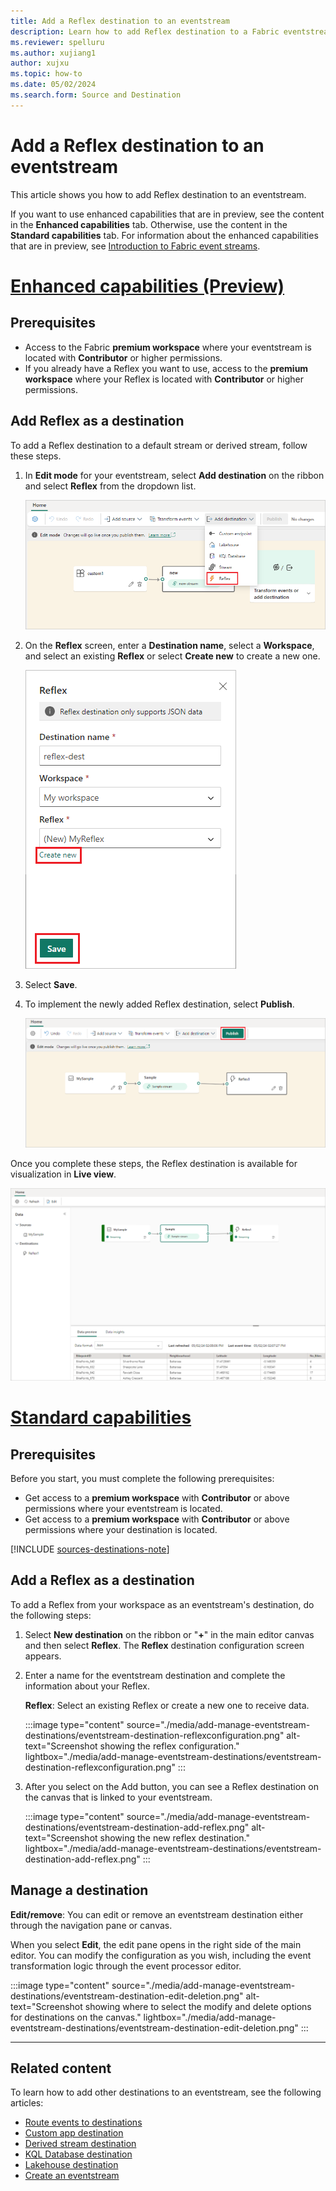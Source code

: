 ```yaml
---
title: Add a Reflex destination to an eventstream
description: Learn how to add Reflex destination to a Fabric eventstream.
ms.reviewer: spelluru
ms.author: xujiang1
author: xujxu
ms.topic: how-to
ms.date: 05/02/2024
ms.search.form: Source and Destination
---
```


# Add a Reflex destination to an eventstream

This article shows you how to add Reflex destination to an eventstream.

If you want to use enhanced capabilities that are in preview, see the content in the **Enhanced capabilities** tab. Otherwise, use the content in the **Standard capabilities** tab. For information about the enhanced capabilities that are in preview, see [Introduction to Fabric event streams](overview.md).

# [Enhanced capabilities (Preview)](#tab/enhancedcapabilities)

## Prerequisites

- Access to the Fabric **premium workspace** where your eventstream is located with **Contributor** or higher permissions.
- If you already have a Reflex you want to use, access to the **premium workspace** where your Reflex is located with **Contributor** or higher permissions.

## Add Reflex as a destination

To add a Reflex destination to a default stream or derived stream, follow these steps.

1. In **Edit mode** for your eventstream, select **Add destination** on the ribbon and select **Reflex** from the dropdown list.

   ![A screenshot of the Add destination dropdown list with Reflex highlighted.](media/add-destination-reflex-enhanced/add-destination.png)

1. On the **Reflex** screen, enter a **Destination name**, select a **Workspace**, and select an existing **Reflex** or select **Create new** to create a new one.

   ![A screenshot of the Reflex screen.](media/add-destination-reflex-enhanced/reflex-screen.png)

1. Select **Save**.

1. To implement the newly added Reflex destination, select **Publish**.

   ![A screenshot of the stream and Reflex destination in Edit mode with the Publish button highlighted.](media/add-destination-reflex-enhanced/edit-mode.png)

Once you complete these steps, the Reflex destination is available for visualization in **Live view**.

![A screenshot of the Reflex destination available for visualization in Live view.](media/add-destination-reflex-enhanced/live-view.png)

# [Standard capabilities](#tab/standardcapabilities)

## Prerequisites

Before you start, you must complete the following prerequisites:

- Get access to a **premium workspace** with **Contributor** or above permissions where your eventstream is located.
- Get access to a **premium workspace** with **Contributor** or above permissions where your destination is located.

[!INCLUDE [sources-destinations-note](./includes/sources-destinations-note.md)]

## Add a Reflex as a destination

To add a Reflex from your workspace as an eventstream's destination, do the following steps:

1. Select **New destination** on the ribbon or "**+**" in the main editor canvas and then select **Reflex**. The **Reflex** destination configuration screen appears.

1. Enter a name for the eventstream destination and complete the information about your Reflex.

   **Reflex**: Select an existing Reflex or create a new one to receive data.

   :::image type="content" source="./media/add-manage-eventstream-destinations/eventstream-destination-reflexconfiguration.png" alt-text="Screenshot showing the reflex configuration." lightbox="./media/add-manage-eventstream-destinations/eventstream-destination-reflexconfiguration.png" :::

1. After you select on the Add button, you can see a Reflex destination on the canvas that is linked to your eventstream.

   :::image type="content" source="./media/add-manage-eventstream-destinations/eventstream-destination-add-reflex.png" alt-text="Screenshot showing the new reflex destination." lightbox="./media/add-manage-eventstream-destinations/eventstream-destination-add-reflex.png" :::

## Manage a destination

**Edit/remove**: You can edit or remove an eventstream destination either through the navigation pane or canvas.

When you select **Edit**, the edit pane opens in the right side of the main editor. You can modify the configuration as you wish, including the event transformation logic through the event processor editor.

:::image type="content" source="./media/add-manage-eventstream-destinations/eventstream-destination-edit-deletion.png" alt-text="Screenshot showing where to select the modify and delete options for destinations on the canvas." lightbox="./media/add-manage-eventstream-destinations/eventstream-destination-edit-deletion.png" :::

---

## Related content 

To learn how to add other destinations to an eventstream, see the following articles: 

- [Route events to destinations](add-manage-eventstream-destinations.md)
- [Custom app destination](add-destination-custom-app.md)
- [Derived stream destination](add-destination-derived-stream.md)
- [KQL Database destination](add-destination-kql-database.md)
- [Lakehouse destination](add-destination-lakehouse.md)
- [Create an eventstream](create-manage-an-eventstream.md)